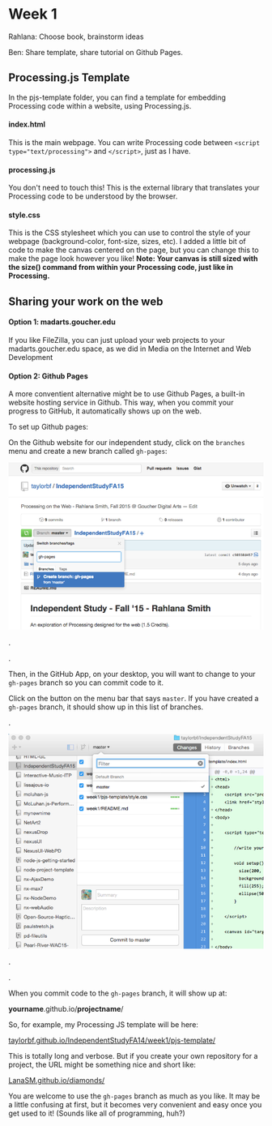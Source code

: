 # Week 1

Rahlana: Choose book, brainstorm ideas

Ben: Share template, share tutorial on Github Pages.

## Processing.js Template

In the pjs-template folder, you can find a template for embedding Processing code within a website, using Processing.js.

#### index.html

This is the main webpage. You can write Processing code between `<script type="text/processing">` and `</script>`, just as I have.

#### processing.js

You don't need to touch this! This is the external library that translates your Processing code to be understood by the browser.

#### style.css

This is the CSS stylesheet which you can use to control the style of your webpage (background-color, font-size, sizes, etc). I added a little bit of code to make the canvas centered on the page, but you can change this to make the page look however you like! **Note: Your canvas is still sized with the size() command from within your Processing code, just like in Processing.** 

## Sharing your work on the web

#### Option 1: madarts.goucher.edu

If you like FileZilla, you can just upload your web projects to your madarts.goucher.edu space, as we did in Media on the Internet and Web Development

#### Option 2: Github Pages

A more conventient alternative might be to use Github Pages, a built-in website hosting service in Github. This way, when you commit your progress to GitHub, it automatically shows up on the web.

To set up Github pages:

On the Github website for our independent study, click on the `branches` menu and create a new branch called `gh-pages`:


![](images/web.png)

.

.


Then, in the GitHub App, on your desktop, you will want to change to your `gh-pages` branch so you can commit code to it. 

Click on the button on the menu bar that says `master`. If you have created a `gh-pages` branch, it should show up in this list of branches.

.





![](images/app.png)

.

.

When you commit code to the `gh-pages` branch, it will show up at:

**yourname**.github.io/**projectname**/

So, for example, my Processing JS template will be here:

[taylorbf.github.io/IndependentStudyFA14/week1/pjs-template/](http://taylorbf.github.io/IndependentStudyFA14/week1/pjs-template/)

This is totally long and verbose. But if you create your own repository for a project, the URL might be something nice and short like:

[LanaSM.github.io/diamonds/](http://LanaSM.github.io/diamonds/)

You are welcome to use the `gh-pages` branch as much as you like. It may be a little confusing at first, but it becomes very convenient and easy once you get used to it! (Sounds like all of programming, huh?)
